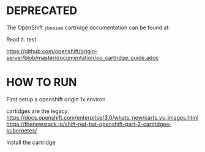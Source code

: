 # DEPRECATED

The OpenShift `jbossas` cartridge documentation can be found at:

Read it.
test


https://github.com/openshift/origin-server/blob/master/documentation/oo_cartridge_guide.adoc


# HOW TO RUN

First setup a openshift origin 1x environ

cartidges are the legacy:
https://docs.openshift.com/enterprise/3.0/whats_new/carts_vs_images.html
https://thenewstack.io/shift-red-hat-openshift-part-2-cartridges-kubernetes/

Install the cartridge
